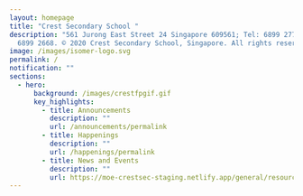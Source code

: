 ```yaml
---
layout: homepage
title: "Crest Secondary School "
description: "561 Jurong East Street 24 Singapore 609561; Tel: 6899 2779; Fax:
  6899 2668. © 2020 Crest Secondary School, Singapore. All rights reserved."
image: /images/isomer-logo.svg
permalink: /
notification: ""
sections:
  - hero:
      background: /images/crestfpgif.gif
      key_highlights:
        - title: Announcements
          description: ""
          url: /announcements/permalink
        - title: Happenings
          description: ""
          url: /happenings/permalink
        - title: News and Events
          description: ""
          url: https://moe-crestsec-staging.netlify.app/general/resources-on-the-vaccination/permalink/
---
```

